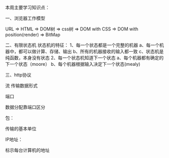 本周主要学习知识点：

一、浏览器工作模型

URL => HTML => DOM树 => css树 => DOM with CSS => DOM with position(render) => BitMap

二、有限状态机
状态机的特征：
 1、每一个状态都是一个完整的机器
    a、每一个机器中，都可以做计算、存储、输出
    b、所有的机器接收的输入都一致
    c、状态机是纯函数，本身没有状态
2、每一个状态机知道下一个状态
    a、每个机器都有确定的下一个状态（moore）
    b、每个机器根据输入决定下一个状态(mealy)

三、http协议

流
传输数据形式

端口

数据分配靠端口区分

包：

传输的基本单位

IP地址：

标示每台计算机的地址







